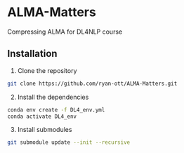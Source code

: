# ALMA-Matters
Compressing ALMA for DL4NLP course

## Installation

1. Clone the repository

```bash
git clone https://github.com/ryan-ott/ALMA-Matters.git
```

2. Install the dependencies

```bash
conda env create -f DL4_env.yml
conda activate DL4_env
```

3. Install submodules

```bash
git submodule update --init --recursive
```